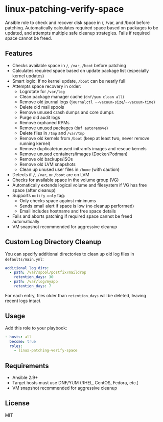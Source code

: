 # linux-patching-verify-space

Ansible role to check and recover disk space in /, /var, and /boot before patching. Automatically calculates required space based on packages to be updated, and attempts multiple safe cleanup strategies. Fails if required space cannot be freed.


## Features

- Checks available space in `/`, `/var`, `/boot` before patching
- Calculates required space based on update package list (especially kernel updates)
- Smart logic: If no kernel update, `/boot` can be nearly full
- Attempts space recovery in order:
  - Logrotate for `/var/log`
  - Clean package manager cache (`dnf/yum clean all`)
  - Remove old journal logs (`journalctl --vacuum-size`/`--vacuum-time`)
  - Delete old mail spools
  - Remove unused crash dumps and core dumps
  - Purge old audit logs
  - Remove orphaned RPMs
  - Remove unused packages (`dnf autoremove`)
  - Delete files in `/tmp` and `/var/tmp`
  - Remove old kernels from `/boot` (keep at least two, never remove running kernel)
  - Remove duplicate/unused initramfs images and rescue kernels
  - Remove unused containers/images (Docker/Podman)
  - Remove old backups/ISOs
  - Remove old LVM snapshots
  - Clean up unused user files in `/home` (with caution)
- Detects if `/`, `/var`, or `/boot` are on LVM
- Checks for available space in the volume group (VG)
- Automatically extends logical volume and filesystem if VG has free space (after cleanup)
- Supports `notify-only` tag:
  - Only checks space against minimums
  - Sends email alert if space is low (no cleanup performed)
  - Email includes hostname and free space details
- Fails and aborts patching if required space cannot be freed automatically
- VM snapshot recommended for aggressive cleanup

## Custom Log Directory Cleanup

You can specify additional directories to clean up old log files in `defaults/main.yml`:

```yaml
additional_log_dirs:
  - path: /var/spool/postfix/maildrop
    retention_days: 30
  - path: /var/log/myapp
    retention_days: 7
```

For each entry, files older than `retention_days` will be deleted, leaving recent logs intact.

## Usage
Add this role to your playbook:

```yaml
- hosts: all
  become: true
  roles:
    - linux-patching-verify-space
```

## Requirements
- Ansible 2.9+
- Target hosts must use DNF/YUM (RHEL, CentOS, Fedora, etc.)
- VM snapshot recommended for aggressive cleanup

## License
MIT
